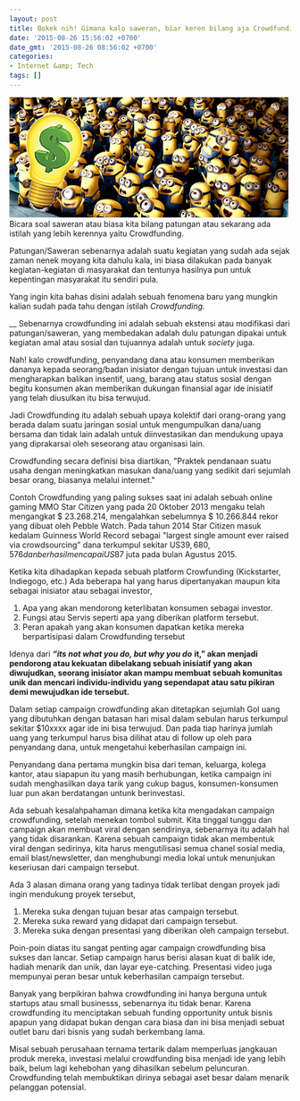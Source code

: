 ```yaml
---
layout: post
title: Bokek nih! Gimana kalo saweran, biar keren bilang aja Crowdfunding
date: '2015-08-26 15:56:02 +0700'
date_gmt: '2015-08-26 08:56:02 +0700'
categories:
- Internet &amp; Tech
tags: []
---
```

[![minioncrowdfund](/images/minioncrowdfund.jpg)](/images/minioncrowdfund.jpg)Bicara soal saweran atau biasa kita bilang patungan atau sekarang ada istilah yang lebih kerennya yaitu Crowdfunding.

Patungan/Saweran sebenarnya adalah suatu kegiatan yang sudah ada sejak zaman nenek moyang kita dahulu kala, ini biasa dilakukan pada banyak kegiatan-kegiatan di masyarakat dan tentunya hasilnya pun untuk kepentingan masyarakat itu sendiri pula.

Yang ingin kita bahas disini adalah sebuah fenomena baru yang mungkin kalian sudah pada tahu dengan istilah _Crowdfunding._

 __ Sebenarnya crowdfunding ini adalah sebuah ekstensi atau modifikasi dari patungan/saweran, yang membedakan adalah dulu patungan dipakai untuk kegiatan amal atau sosial dan tujuannya adalah untuk _society_ juga.

Nah! kalo crowdfunding, penyandang dana atau konsumen memberikan dananya kepada seorang/badan inisiator dengan tujuan untuk investasi dan mengharapkan balikan insentif, uang, barang atau status sosial dengan begitu konsumen akan memberikan dukungan finansial agar ide inisiatif yang telah diusulkan itu bisa terwujud.

Jadi Crowdfunding itu adalah sebuah upaya kolektif dari orang-orang yang berada dalam suatu jaringan sosial untuk mengumpulkan dana/uang bersama dan tidak lain adalah untuk diinvestasikan dan mendukung upaya yang diprakarsai oleh seseorang atau organisasi lain.

Crowdfunding secara definisi bisa diartikan, "Praktek pendanaan suatu usaha dengan meningkatkan masukan dana/uang yang sedikit dari sejumlah besar orang, biasanya melalui internet."

Contoh Crowdfunding yang paling sukses saat ini adalah sebuah online gaming MMO Star Citizen yang pada 20 Oktober 2013 mengaku telah mengangkat $ 23.268.214, mengalahkan sebelumnya $ 10.266.844 rekor yang dibuat oleh Pebble Watch. Pada tahun 2014 Star Citizen masuk kedalam Guinness World Record sebagai "largest single amount ever raised via crowdsourcing" dana terkumpul sekitar US$39,680,576 dan berhasil mencapai US$87 juta pada bulan Agustus 2015.

Ketika kita dihadapkan kepada sebuah platform Crowfunding (Kickstarter, Indiegogo, etc.) Ada beberapa hal yang harus dipertanyakan maupun kita sebagai inisiator atau sebagai investor,

1. Apa yang akan mendorong keterlibatan konsumen sebagai investor.
2. Fungsi atau Servis seperti apa yang diberikan platform tersebut.
3. Peran apakah yang akan konsumen dapatkan ketika mereka berpartisipasi dalam Crowdfunding tersebut

Idenya dari _**“its not what you do, but why you do**_ **it,” akan menjadi pendorong atau kekuatan dibelakang sebuah inisiatif yang akan diwujudkan, seorang inisiator akan mampu membuat sebuah komunitas unik dan mencari individu-individu yang sependapat atau satu pikiran demi mewujudkan ide tersebut.**

Dalam setiap campaign crowdfunding akan ditetapkan sejumlah Gol uang yang dibutuhkan dengan batasan hari misal dalam sebulan harus terkumpul sekitar $10xxxx agar ide ini bisa terwujud. Dan pada tiap harinya jumlah uang yang terkumpul harus bisa dilihat atau di follow up oleh para penyandang dana, untuk mengetahui keberhasilan campaign ini.

Penyandang dana pertama mungkin bisa dari teman, keluarga, kolega kantor, atau siapapun itu yang masih berhubungan, ketika campaign ini sudah menghasilkan daya tarik yang cukup bagus, konsumen-konsumen luar pun akan berdatangan untunk berinvestasi.

Ada sebuah kesalahpahaman dimana ketika kita mengadakan campaign crowdfunding, setelah menekan tombol submit. Kita tinggal tunggu dan campaign akan membuat viral dengan sendirinya, sebenarnya itu adalah hal yang tidak disarankan. Karena sebuah campaign tidak akan membentuk viral dengan sedirinya, kita harus mengutilisasi semua chanel sosial media, email blast/newsletter, dan menghubungi media lokal untuk menunjukan keseriusan dari campaign tersebut.

Ada 3 alasan dimana orang yang tadinya tidak terlibat dengan proyek jadi ingin mendukung proyek tersebut,

1. Mereka suka dengan tujuan besar atas campaign tersebut.
2. Mereka suka reward yang didapat dari campaign tersebut.
3. Mereka suka dengan presentasi yang diberikan oleh campaign tersebut.

Poin-poin diatas itu sangat penting agar campaign crowdfunding bisa sukses dan lancar. Setiap campaign harus berisi alasan kuat di balik ide, hadiah menarik dan unik, dan layar eye-catching. Presentasi video juga mempunyai peran besar untuk keberhasilan campaign tersebut.

Banyak yang berpikiran bahwa crowdfunding ini hanya berguna untuk startups atau small businesss, sebenarnya itu tidak benar. Karena crowdfunding itu menciptakan sebuah funding opportunity untuk bisnis apapun yang didapat bukan dengan cara biasa dan ini bisa menjadi sebuat outlet baru dari bisnis yang sudah berkembang lama.

Misal sebuah perusahaan ternama tertarik dalam memperluas jangkauan produk mereka, investasi melalui crowdfunding bisa menjadi ide yang lebih baik, belum lagi kehebohan yang dihasilkan sebelum peluncuran. Crowdfunding telah membuktikan dirinya sebagai aset besar dalam menarik pelanggan potensial.